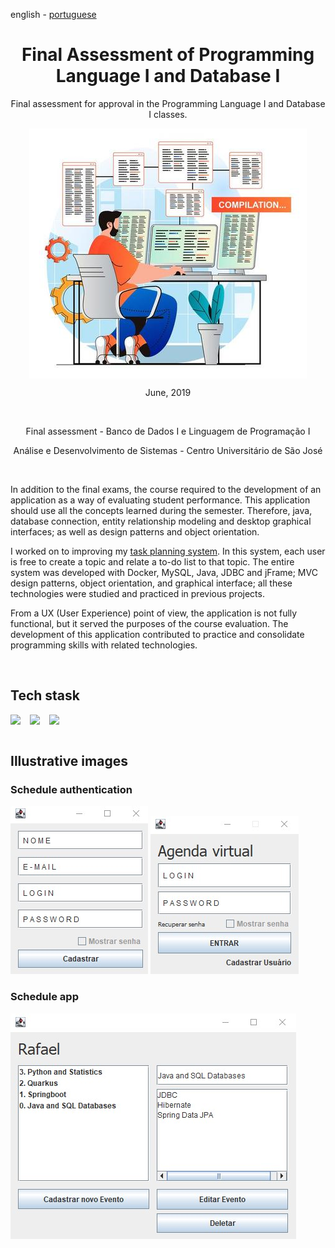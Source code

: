 <!-- LANGUAGE -->
<!-- LANGUAGE -->
<!-- LANGUAGE -->
english -
[portuguese](README_pt-br.md)
<br>  


<!-- HEADER -->
<!-- HEADER -->
<!-- HEADER -->
<h1 align="center">Final Assessment of Programming Language I and Database I</h1>
<p align="center">Final assessment for approval in the Programming Language I and Database I classes.</p>

<p align="center">
        <img    style="margin: auto; display: block;"
                src="../../resources/logo.jpg"/>
</p>


<!-- DATE -->
<!-- DATE -->
<!-- DATE -->
<p align="center">
        <span>June</span>,
        <span>2019</span></p>
<br>


<!-- LOCAL -->
<!-- LOCAL -->
<!-- LOCAL -->
<p align="center">
        <span>Final assessment</span> -
        <span>Banco de Dados I e Linguagem de Programação I</span></p>
<p align="center">
        <span>Análise e Desenvolvimento de Sistemas</span> -
        <span>Centro Universitário de São José</span></p>
<br>


<!-- TEXT -->
<!-- TEXT -->
<!-- TEXT -->
<!-- goals -->
<!--  just objectives, no results or opinions.-->
<p align="left">In addition to the final exams, the course required to the development of an application as a way of evaluating student performance. This application should use all the concepts learned during the semester. Therefore, java, database connection, entity relationship modeling and desktop graphical interfaces; as well as design patterns and object orientation.</p>
<!-- results -->
<!-- just results, no objectives or opinions -->
<p align="left">I worked on to improving my <a href="../20190625_stu_jFrame_and_become_java_developer/README.md">task planning system</a>. In this system, each user is free to create a topic and relate a to-do list to that topic. The entire system was developed with Docker, MySQL, Java, JDBC and jFrame; MVC design patterns, object orientation, and graphical interface; all these technologies were studied and practiced in previous projects.</p>
<!-- conclusion -->
<!-- just opinions, no objectives or results -->
<p align="left">From a UX (User Experience) point of view, the application is not fully functional, but it served the purposes of the course evaluation. The development of this application contributed to practice and consolidate programming skills with related technologies.
</p>
<br>

<!-- TECH -->
<!-- TECH -->
<!-- TECH -->
## Tech stask
<div style="display: flex; justify-content: left;">
        <img    style="margin-right: 15px;"
                src="https://img.shields.io/badge/Java-ED8B00?style=for-the-badge&logo=java&logoColor=white"/>
        <img    style="margin-right: 15px;"
                src="https://img.shields.io/badge/MySQL-00000F?style=for-the-badge&logo=mysql&logoColor=white"/>
        <img    style="margin-right: 15px;"
                src="https://img.shields.io/badge/Docker-2496ED?style=for-the-badge&logo=docker&logoColor=white"/>
</div>
<br>


<!-- IMAGES -->
<!-- IMAGES -->
<!-- IMAGES -->
## Illustrative images

### Schedule authentication
<div>
        <img    style="margin: 0; "
                src="resources/schedule_app0.jpg"/>
        <img    style="margin: 0; "
                src="resources/schedule_app1.jpg"/>
</div>

### Schedule app
<div>
        <img    style="margin: 0; "
                src="resources/schedule_app2.jpg"/>
</div>